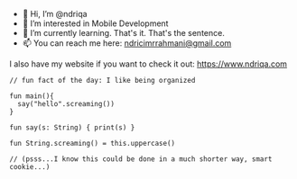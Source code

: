 - 👋 Hi, I’m @ndriqa
- 👀 I’m interested in Mobile Development
- 🌱 I’m currently learning. That's it. That's the sentence.
- 📫 You can reach me here: ndricimrrahmani@gmail.com

I also have my website if you want to check it out: https://www.ndriqa.com

```
// fun fact of the day: I like being organized

fun main(){
  say("hello".screaming())
}

fun say(s: String) { print(s) }

fun String.screaming() = this.uppercase()

// (psss...I know this could be done in a much shorter way, smart cookie...)
```



